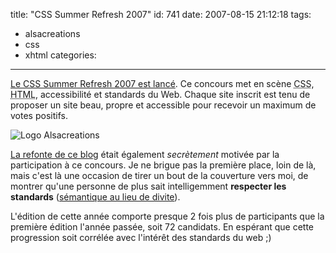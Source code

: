 title: "CSS Summer Refresh 2007"
id: 741
date: 2007-08-15 21:12:18
tags:
- alsacreations
- css
- xhtml
categories:

---

[Le CSS Summer Refresh 2007 est lancé](http://blog.alsacreations.com/2007/08/14/378-cascading-stylesheet-summer-refresh-2007-les-votes). Ce concours met en scène <acronym title="Cascading Style Sheet">CSS</acronym>, <acronym title="HyperText Markup Language">HTML</acronym>, accessibilité et standards du Web. Chaque site inscrit est tenu de proposer un site beau, propre et accessible pour recevoir un maximum de votes positifs.

<!-- more -->

![Logo Alsacreations](/images/2007/08/logo-alsacreations.gif)


[La refonte de ce blog](https://thom4.net/2007/07/27/blog-nouveau-look/) était également _secrètement_ motivée par la participation à ce concours. Je ne brigue pas la première place, loin de là, mais c'est là une occasion de tirer un bout de la couverture vers moi, de montrer qu'une personne de plus sait intelligemment **respecter les standards** ([sémantique au lieu de divite](http://openweb.eu.org/articles/respecter_semantique/)).

L'édition de cette année comporte presque 2 fois plus de participants que la première édition l'année passée, soit 72 candidats. En espérant que cette progression soit corrélée avec l'intérêt des standards du web ;)
